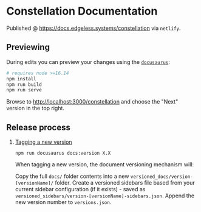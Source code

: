 # Constellation Documentation

Published @ <https://docs.edgeless.systems/constellation> via `netlify`.

## Previewing

During edits you can preview your changes using the [`docusaurus`](https://docusaurus.io/docs/installation):

```sh
# requires node >=16.14
npm install
npm run build
npm run serve
```

Browse to <http://localhost:3000/constellation> and choose the "Next" version in the top right.

## Release process

1. [Tagging a new version](https://docusaurus.io/docs/next/versioning#tagging-a-new-version)

    ```shell
    npm run docusaurus docs:version X.X
    ```

    When tagging a new version, the document versioning mechanism will:

    Copy the full `docs/` folder contents into a new `versioned_docs/version-[versionName]/` folder.
    Create a versioned sidebars file based from your current sidebar configuration (if it exists) - saved as `versioned_sidebars/version-[versionName]-sidebars.json`.
    Append the new version number to `versions.json`.
